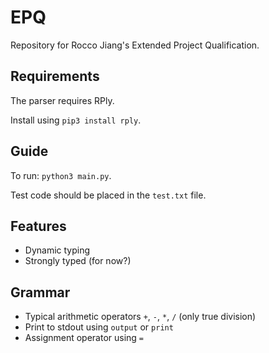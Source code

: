 # EPQ
Repository for Rocco Jiang's Extended Project Qualification.

## Requirements
The parser requires RPly.

Install using `pip3 install rply`.

## Guide
To run: `python3 main.py`.

Test code should be placed in the `test.txt` file.

## Features
- Dynamic typing
- Strongly typed (for now?)

## Grammar
- Typical arithmetic operators `+`, `-`, `*`, `/` (only true division)
- Print to stdout using `output` or `print`
- Assignment operator using `=`